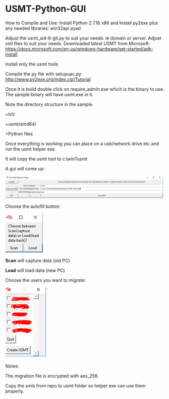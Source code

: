 # USMT-Python-GUI

How to Compile and Use: 
Install Python 2.7.16 x86 and Install py2exe plus any needed libraries: win32api pyad

Adjust the usmt_sid-6-git.py to suit your needs: ie domain or server.
Adjust xml files to suit your needs.
Downloaded latest USMT from Microsoft: https://docs.microsoft.com/en-us/windows-hardware/get-started/adk-install

Install only the usmt tools

Compile the py file with setupuac.py: http://www.py2exe.org/index.cgi/Tutorial

Once it is build double click on require_admin.exe which is the binary to use.
The sample binary will have usmt.exe in it.

Note the directory structure in the sample.

+tcl/

+usmt/amd64/

+Python files

Once everything is working you can place on a usb/network drive etc and run the usmt helper exe.

It will copy the usmt tool to c:\win7usmt

A gui will come up:

![Gui Startup](https://github.com/pewkodi/USMT-Python-GUI/blob/master/images/gui1.PNG)

Choose the autofill button:

![Gui Button](https://github.com/pewkodi/USMT-Python-GUI/blob/master/images/autofill.PNG)

__Scan__ will capture data (old PC)

__Load__ will load data (new PC)

Choose the users you want to migrate:

![Gui Users](https://github.com/pewkodi/USMT-Python-GUI/blob/master/images/Users.PNG)




Notes: 

The migration file is encrypted with aes_256.

Copy the xmls from repo to usmt folder so helper exe can use them properly.
